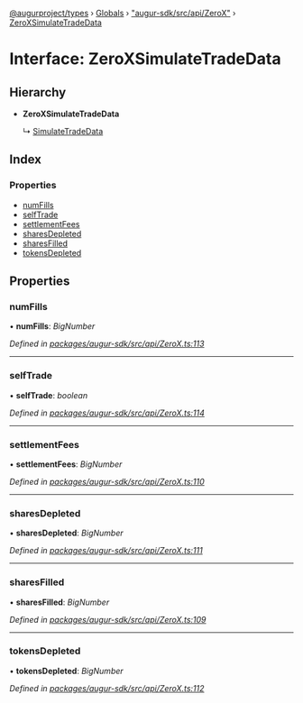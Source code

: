 [@augurproject/types](../README.md) › [Globals](../globals.md) › ["augur-sdk/src/api/ZeroX"](../modules/_augur_sdk_src_api_zerox_.md) › [ZeroXSimulateTradeData](_augur_sdk_src_api_zerox_.zeroxsimulatetradedata.md)

# Interface: ZeroXSimulateTradeData

## Hierarchy

* **ZeroXSimulateTradeData**

  ↳ [SimulateTradeData](_augur_sdk_src_api_trade_.simulatetradedata.md)

## Index

### Properties

* [numFills](_augur_sdk_src_api_zerox_.zeroxsimulatetradedata.md#numfills)
* [selfTrade](_augur_sdk_src_api_zerox_.zeroxsimulatetradedata.md#selftrade)
* [settlementFees](_augur_sdk_src_api_zerox_.zeroxsimulatetradedata.md#settlementfees)
* [sharesDepleted](_augur_sdk_src_api_zerox_.zeroxsimulatetradedata.md#sharesdepleted)
* [sharesFilled](_augur_sdk_src_api_zerox_.zeroxsimulatetradedata.md#sharesfilled)
* [tokensDepleted](_augur_sdk_src_api_zerox_.zeroxsimulatetradedata.md#tokensdepleted)

## Properties

###  numFills

• **numFills**: *BigNumber*

*Defined in [packages/augur-sdk/src/api/ZeroX.ts:113](https://github.com/AugurProject/augur/blob/88b6e76efb/packages/augur-sdk/src/api/ZeroX.ts#L113)*

___

###  selfTrade

• **selfTrade**: *boolean*

*Defined in [packages/augur-sdk/src/api/ZeroX.ts:114](https://github.com/AugurProject/augur/blob/88b6e76efb/packages/augur-sdk/src/api/ZeroX.ts#L114)*

___

###  settlementFees

• **settlementFees**: *BigNumber*

*Defined in [packages/augur-sdk/src/api/ZeroX.ts:110](https://github.com/AugurProject/augur/blob/88b6e76efb/packages/augur-sdk/src/api/ZeroX.ts#L110)*

___

###  sharesDepleted

• **sharesDepleted**: *BigNumber*

*Defined in [packages/augur-sdk/src/api/ZeroX.ts:111](https://github.com/AugurProject/augur/blob/88b6e76efb/packages/augur-sdk/src/api/ZeroX.ts#L111)*

___

###  sharesFilled

• **sharesFilled**: *BigNumber*

*Defined in [packages/augur-sdk/src/api/ZeroX.ts:109](https://github.com/AugurProject/augur/blob/88b6e76efb/packages/augur-sdk/src/api/ZeroX.ts#L109)*

___

###  tokensDepleted

• **tokensDepleted**: *BigNumber*

*Defined in [packages/augur-sdk/src/api/ZeroX.ts:112](https://github.com/AugurProject/augur/blob/88b6e76efb/packages/augur-sdk/src/api/ZeroX.ts#L112)*
